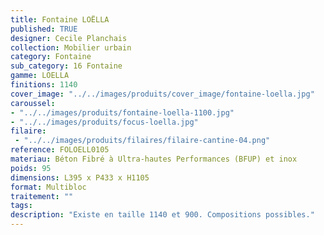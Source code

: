 ```yaml
---
title: Fontaine LOËLLA 
published: TRUE
designer: Cecile Planchais
collection: Mobilier urbain
category: Fontaine
sub_category: 16 Fontaine
gamme: LOELLA
finitions: 1140
cover_image: "../../images/produits/cover_image/fontaine-loella.jpg"
caroussel: 
- "../../images/produits/fontaine-loella-1100.jpg"
- "../../images/produits/focus-loella.jpg"
filaire: 
 - "../../images/produits/filaires/filaire-cantine-04.png"
reference: FOLOELL0105
materiau: Béton Fibré à Ultra-hautes Performances (BFUP) et inox
poids: 95
dimensions: L395 x P433 x H1105 
format: Multibloc
traitement: ""
tags: 
description: "Existe en taille 1140 et 900. Compositions possibles."
---
```

